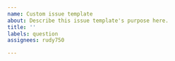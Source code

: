 ```yaml
---
name: Custom issue template
about: Describe this issue template's purpose here.
title: ''
labels: question
assignees: rudy750

---
```



